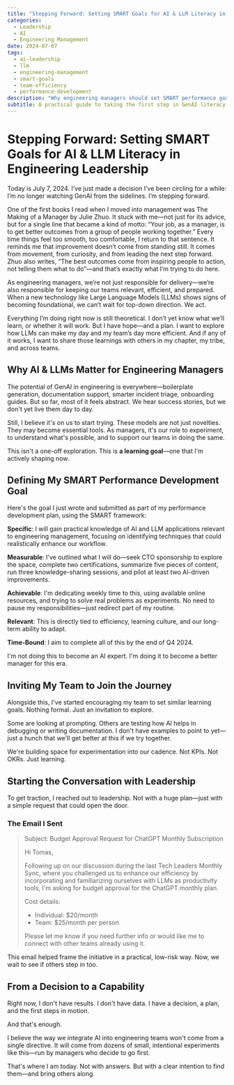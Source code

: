 ```yaml
---
title: "Stepping Forward: Setting SMART Goals for AI & LLM Literacy in Engineering Leadership"
categories:
  - Leadership
  - AI
  - Engineering Management
date: 2024-07-07
tags:
  - ai-leadership
  - llm
  - engineering-management
  - smart-goals
  - team-efficiency
  - performance-development
description: "Why engineering managers should set SMART performance goals around GenAI and LLMs—and how to bring your team, your leadership, and your company along with you."
subtitle: A practical guide to taking the first step in GenAI literacy as an engineering leader, defining measurable learning goals, and building organizational support for AI adoption.
---
```


# Stepping Forward: Setting SMART Goals for AI & LLM Literacy in Engineering Leadership

Today is July 7, 2024. I’ve just made a decision I’ve been circling for a while: I’m no longer watching GenAI from the sidelines. I’m stepping forward.

One of the first books I read when I moved into management was The Making of a Manager by Julie Zhuo. It stuck with me—not just for its advice, but for a single line that became a kind of motto: “Your job, as a manager, is to get better outcomes from a group of people working together.” Every time things feel too smooth, too comfortable, I return to that sentence. It reminds me that improvement doesn’t come from standing still. It comes from movement, from curiosity, and from leading the next step forward. Zhuo also writes, “The best outcomes come from inspiring people to action, not telling them what to do”—and that’s exactly what I’m trying to do here.

As engineering managers, we’re not just responsible for delivery—we’re also responsible for keeping our teams relevant, efficient, and prepared. When a new technology like Large Language Models (LLMs) shows signs of becoming foundational, we can’t wait for top-down direction. We act.

Everything I’m doing right now is still theoretical. I don’t yet know what we’ll learn, or whether it will work. But I have hope—and a plan. I want to explore how LLMs can make my day and my team’s day more efficient. And if any of it works, I want to share those learnings with others in my chapter, my tribe, and across teams.

## Why AI & LLMs Matter for Engineering Managers

The potential of GenAI in engineering is everywhere—boilerplate generation, documentation support, smarter incident triage, onboarding guides. But so far, most of it feels abstract. We hear success stories, but we don't yet live them day to day.

Still, I believe it's on us to start trying. These models are not just novelties. They may become essential tools. As managers, it's our role to experiment, to understand what's possible, and to support our teams in doing the same.

This isn't a one-off exploration. This is **a learning goal**—one that I'm actively shaping now.

## Defining My SMART Performance Development Goal

Here's the goal I just wrote and submitted as part of my performance development plan, using the SMART framework:

**Specific**: I will gain practical knowledge of AI and LLM applications relevant to engineering management, focusing on identifying techniques that could realistically enhance our workflow.

**Measurable**: I've outlined what I will do—seek CTO sponsorship to explore the space, complete two certifications, summarize five pieces of content, run three knowledge-sharing sessions, and pilot at least two AI-driven improvements.

**Achievable**: I'm dedicating weekly time to this, using available online resources, and trying to solve real problems as experiments. No need to pause my responsibilities—just redirect part of my routine.

**Relevant**: This is directly tied to efficiency, learning culture, and our long-term ability to adapt.

**Time-Bound**: I aim to complete all of this by the end of Q4 2024.

I'm not doing this to become an AI expert. I'm doing it to become a better manager for this era.

## Inviting My Team to Join the Journey

Alongside this, I've started encouraging my team to set similar learning goals. Nothing formal. Just an invitation to explore.

Some are looking at prompting. Others are testing how AI helps in debugging or writing documentation. I don't have examples to point to yet—just a hunch that we'll get better at this if we try together.

We're building space for experimentation into our cadence. Not KPIs. Not OKRs. Just learning.

## Starting the Conversation with Leadership

To get traction, I reached out to leadership. Not with a huge plan—just with a simple request that could open the door.

### The Email I Sent

> Subject: Budget Approval Request for ChatGPT Monthly Subscription
>
> Hi Tomas,
>
> Following up on our discussion during the last Tech Leaders Monthly Sync, where you challenged us to enhance our efficiency by incorporating and familiarizing ourselves with LLMs as productivity tools, I'm asking for budget approval for the ChatGPT monthly plan.
>
> Cost details:
>
> - Individual: $20/month
> - Team: $25/month per person
>
> Please let me know if you need further info or would like me to connect with other teams already using it.

This email helped frame the initiative in a practical, low-risk way. Now, we wait to see if others step in too.

## From a Decision to a Capability

Right now, I don't have results. I don't have data. I have a decision, a plan, and the first steps in motion.

And that's enough.

I believe the way we integrate AI into engineering teams won't come from a single directive. It will come from dozens of small, intentional experiments like this—run by managers who decide to go first.

That's where I am today. Not with answers. But with a clear intention to find them—and bring others along.
